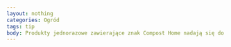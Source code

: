 ```yaml
---
layout: nothing
categories: Ogród
tags: tip
body: Produkty jednorazowe zawierające znak Compost Home nadają się do przydomowych kompostowników. Oddziel je od pozostałych odpadów i wykorzystaj jako naturalny produkt poddany kompostowaniu.
---
```

